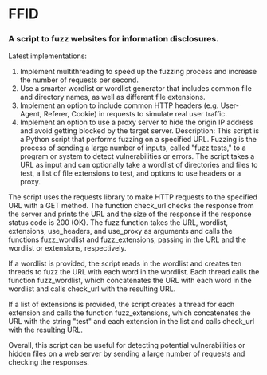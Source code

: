 # FFID
### A script to fuzz websites for information disclosures.
Latest implementations:
  1.  Implement multithreading to speed up the fuzzing process and increase the number of requests per second.
  2.  Use a smarter wordlist or wordlist generator that includes common file and directory names, as well as different file extensions.
  3.  Implement an option to include common HTTP headers (e.g. User-Agent, Referer, Cookie) in requests to simulate real user traffic.
  4.  Implement an option to use a proxy server to hide the origin IP address and avoid getting blocked by the target server.
Description:
This script is a Python script that performs fuzzing on a specified URL. Fuzzing is the process of sending a large number of inputs, called "fuzz tests," to a program or system to detect vulnerabilities or errors. The script takes a URL as input and can optionally take a wordlist of directories and files to test, a list of file extensions to test, and options to use headers or a proxy.

The script uses the requests library to make HTTP requests to the specified URL with a GET method. The function check_url checks the response from the server and prints the URL and the size of the response if the response status code is 200 (OK). The fuzz function takes the URL, wordlist, extensions, use_headers, and use_proxy as arguments and calls the functions fuzz_wordlist and fuzz_extensions, passing in the URL and the wordlist or extensions, respectively.

If a wordlist is provided, the script reads in the wordlist and creates ten threads to fuzz the URL with each word in the wordlist. Each thread calls the function fuzz_wordlist, which concatenates the URL with each word in the wordlist and calls check_url with the resulting URL.

If a list of extensions is provided, the script creates a thread for each extension and calls the function fuzz_extensions, which concatenates the URL with the string "test" and each extension in the list and calls check_url with the resulting URL.

Overall, this script can be useful for detecting potential vulnerabilities or hidden files on a web server by sending a large number of requests and checking the responses.
